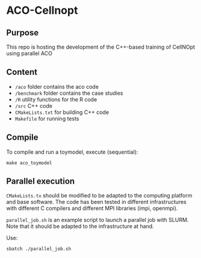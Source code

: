 # ACO-Cellnopt

## Purpose

This repo is hosting the development of the C++-based training of CellNOpt using parallel ACO 

## Content

* `/aco` folder contains the aco code
* `/benchmark` folder contains the case studies  
* `/R` utility functions for the R code
* `/src` C++ code
* `CMakeLists.txt` for building C++ code
* `Makefile` for running tests

## Compile 

To compile and run a toymodel, execute (sequential): 
```
make aco_toymodel
```
## Parallel execution

`CMakeLists.tx` should be modified to be
adapted to the computing platform and base 
software. The code has been tested in 
different infrastructures with different C 
compilers and different MPI libraries (impi, 
openmpi).

`parallel_job.sh` is an example script 
to launch  a parallel job with SLURM. 
Note that it should be adapted to the 
infrastructure at hand. 

Use:
```
sbatch ./parallel_job.sh
```
